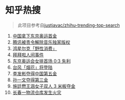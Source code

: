 # 知乎热搜

> 此项目参考自[justjavac/zhihu-trending-top-search](https://github.com/justjavac/zhihu-trending-top-search/blob/main/utils.ts)

<!-- BEGIN -->
  <!-- 最后更新时间:Sun Jul 25 2021 19:07:54 GMT+0000 (Coordinated Universal Time) -->
  1. [中国拿下东京奥运首金](https://www.zhihu.com/search?q=女子气步枪决赛)
1. [腾讯被责令解除音乐独家版权](https://www.zhihu.com/search?q=腾讯音乐版权)
1. [鸿星尔克「野性消费」](https://www.zhihu.com/search?q=鸿星尔克野性消费)
1. [拜拜啦人间事件](https://www.zhihu.com/search?q=拜拜啦人间录音)
1. [东京奥运会女排首场 0:3 失利](https://www.zhihu.com/search?q=女排)
1. [台风「烟花」将登陆](https://www.zhihu.com/search?q=台风烟花)
1. [李发彬夺得中国第五金](https://www.zhihu.com/search?q=举重)
1. [孙一文夺得第三金](https://www.zhihu.com/search?q=孙一文)
1. [施廷懋王涵女子双人 3 米板夺金](https://www.zhihu.com/search?q=跳水)
1. [长春一物流仓库发生火灾](https://www.zhihu.com/search?q=长春火灾)
  <!-- END -->